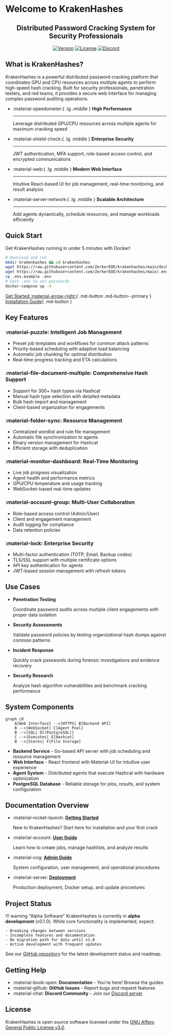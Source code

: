 # Welcome to KrakenHashes

<div align="center">
<h2>Distributed Password Cracking System for Security Professionals</h2>
<p>
<a href="https://github.com/ZerkerEOD/krakenhashes"><img src="https://img.shields.io/badge/Version-0.1.0--alpha-red.svg" alt="Version"></a>
<a href="https://github.com/ZerkerEOD/krakenhashes/blob/main/LICENSE"><img src="https://img.shields.io/badge/License-AGPLv3-blue.svg" alt="License"></a>
<a href="https://discord.gg/taafA9cSFV"><img src="https://img.shields.io/discord/YOUR_DISCORD_ID?label=Discord&logo=discord" alt="Discord"></a>
</p>
</div>

## What is KrakenHashes?

KrakenHashes is a powerful distributed password cracking platform that coordinates GPU and CPU resources across multiple agents to perform high-speed hash cracking. Built for security professionals, penetration testers, and red teams, it provides a secure web interface for managing complex password auditing operations.

<div class="grid cards" markdown>

-   :material-speedometer:{ .lg .middle } **High Performance**

    ---

    Leverage distributed GPU/CPU resources across multiple agents for maximum cracking speed

-   :material-shield-check:{ .lg .middle } **Enterprise Security**

    ---

    JWT authentication, MFA support, role-based access control, and encrypted communications

-   :material-web:{ .lg .middle } **Modern Web Interface**

    ---

    Intuitive React-based UI for job management, real-time monitoring, and result analysis

-   :material-server-network:{ .lg .middle } **Scalable Architecture**

    ---

    Add agents dynamically, schedule resources, and manage workloads efficiently

</div>

## Quick Start

Get KrakenHashes running in under 5 minutes with Docker!

```bash
# Download and run
mkdir krakenhashes && cd krakenhashes
wget https://raw.githubusercontent.com/ZerkerEOD/krakenhashes/main/docker-compose.yml
wget https://raw.githubusercontent.com/ZerkerEOD/krakenhashes/main/.env.example
cp .env.example .env
# Edit .env to set passwords
docker-compose up -d
```

[Get Started :material-arrow-right:](getting-started/quick-start.md){ .md-button .md-button--primary }
[Installation Guide](getting-started/installation.md){ .md-button }

## Key Features

### :material-puzzle: **Intelligent Job Management**
- Preset job templates and workflows for common attack patterns
- Priority-based scheduling with adaptive load balancing
- Automatic job chunking for optimal distribution
- Real-time progress tracking and ETA calculations

### :material-file-document-multiple: **Comprehensive Hash Support**
- Support for 300+ hash types via Hashcat
- Manual hash type selection with detailed metadata
- Bulk hash import and management
- Client-based organization for engagements

### :material-folder-sync: **Resource Management**
- Centralized wordlist and rule file management
- Automatic file synchronization to agents
- Binary version management for Hashcat
- Efficient storage with deduplication

### :material-monitor-dashboard: **Real-Time Monitoring**
- Live job progress visualization
- Agent health and performance metrics
- GPU/CPU temperature and usage tracking
- WebSocket-based real-time updates

### :material-account-group: **Multi-User Collaboration**
- Role-based access control (Admin/User)
- Client and engagement management
- Audit logging for compliance
- Data retention policies

### :material-lock: **Enterprise Security**
- Multi-factor authentication (TOTP, Email, Backup codes)
- TLS/SSL support with multiple certificate options
- API key authentication for agents
- JWT-based session management with refresh tokens

## Use Cases

<div class="grid cards" markdown>

-   **Penetration Testing**

    Coordinate password audits across multiple client engagements with proper data isolation

-   **Security Assessments**

    Validate password policies by testing organizational hash dumps against common patterns

-   **Incident Response**

    Quickly crack passwords during forensic investigations and evidence recovery

-   **Security Research**

    Analyze hash algorithm vulnerabilities and benchmark cracking performance

</div>

## System Components

```mermaid
graph LR
    A[Web Interface] -->|HTTPS| B[Backend API]
    B -->|WebSocket| C[Agent Pool]
    B -->|SQL| D[(PostgreSQL)]
    C -->|Executes| E[Hashcat]
    B -->|Stores| F[File Storage]
```

- **Backend Service** - Go-based API server with job scheduling and resource management
- **Web Interface** - React frontend with Material-UI for intuitive user experience  
- **Agent System** - Distributed agents that execute Hashcat with hardware optimization
- **PostgreSQL Database** - Reliable storage for jobs, results, and system configuration

## Documentation Overview

<div class="grid cards" markdown>

-   :material-rocket-launch: **[Getting Started](getting-started/overview.md)**

    New to KrakenHashes? Start here for installation and your first crack

-   :material-account: **[User Guide](user-guide/index.md)**

    Learn how to create jobs, manage hashlists, and analyze results

-   :material-cog: **[Admin Guide](admin-guide/index.md)**

    System configuration, user management, and operational procedures

-   :material-server: **[Deployment](deployment/index.md)**

    Production deployment, Docker setup, and update procedures

</div>

## Project Status

!!! warning "Alpha Software"
    KrakenHashes is currently in **alpha development** (v0.1.0). While core functionality is implemented, expect:
    
    - Breaking changes between versions
    - Incomplete features and documentation
    - No migration path for data until v1.0
    - Active development with frequent updates

See our [GitHub repository](https://github.com/ZerkerEOD/krakenhashes) for the latest development status and roadmap.

## Getting Help

- :material-book-open: **Documentation** - You're here! Browse the guides
- :material-github: **GitHub Issues** - Report bugs and request features
- :material-chat: **Discord Community** - Join our [Discord server](https://discord.gg/taafA9cSFV)

## License

KrakenHashes is open source software licensed under the [GNU Affero General Public License v3.0](https://github.com/ZerkerEOD/krakenhashes/blob/main/LICENSE).